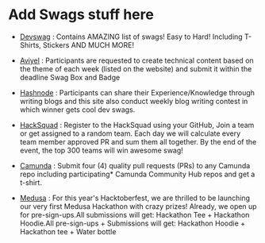 <h1> Add Swags stuff here </h1>

- [Devswag](https://devswag.io) : Contains AMAZING list of swags! Easy to Hard! Including T-Shirts, Stickers AND MUCH MORE!

- [Aviyel](https://aviyel.com/) : Participants are requested to create technical content based on the theme of each week (listed on the website) and submit it within the deadline Swag Box and Badge

- [Hashnode](https://hashnode.com/) : Participants can share their Experience/Knowledge through writing blogs and this site also conduct weekly blog writing contest in which winner gets cool dev swags.

- [HackSquad](https://www.hacksquad.dev/) : Register to the HackSquad using your GitHub, Join a team or get assigned to a random team. Each day we will calculate every team member approved PR and sum them all together. By the end of the event, the top 300 teams will win awesome swag!

- [Camunda](https://camunda.com/) : Submit four (4) quality pull requests (PRs) to any Camunda repo including participating* Camunda Community Hub repos and get a t-shirt.

- [Medusa](https://medusajs.com/) : For this year's Hacktoberfest, we are thrilled to be launching our very first Medusa Hackathon with crazy prizes! Already, we open up for pre-sign-ups.All submissions will get: Hackathon Tee + Hackathon Hoodie.All pre-sign-ups + Submissions will get: Hackathon Hoodie + Hackathon tee + Water bottle

